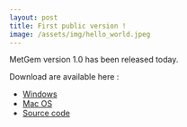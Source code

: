 ```yaml
---
layout: post
title: First public version !
image: /assets/img/hello_world.jpeg
---
```


MetGem version 1.0 has been released today.

Download are available here :
- [Windows](https://github.com/metgem/metgem/releases/download/v1.0/setup_MetGem_v1.0.exe)
- [Mac OS](https://github.com/metgem/metgem/releases/download/v1.0/MetGem_v1.0.dmg)
- [Source code](https://github.com/metgem/metgem/releases/tag/v1.0)
